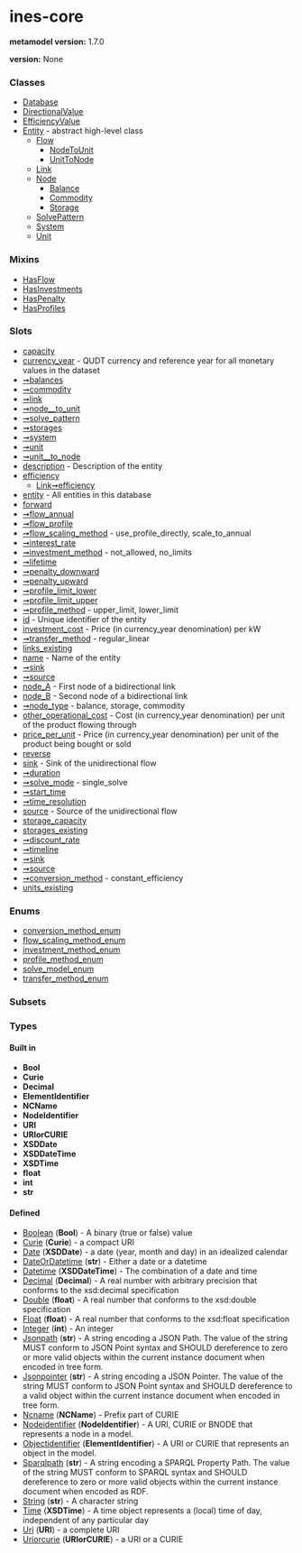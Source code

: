 
# ines-core


**metamodel version:** 1.7.0

**version:** None





### Classes

 * [Database](Database.md)
 * [DirectionalValue](DirectionalValue.md)
 * [EfficiencyValue](EfficiencyValue.md)
 * [Entity](Entity.md) - abstract high-level class
     * [Flow](Flow.md)
         * [NodeToUnit](NodeToUnit.md)
         * [UnitToNode](UnitToNode.md)
     * [Link](Link.md)
     * [Node](Node.md)
         * [Balance](Balance.md)
         * [Commodity](Commodity.md)
         * [Storage](Storage.md)
     * [SolvePattern](SolvePattern.md)
     * [System](System.md)
     * [Unit](Unit.md)

### Mixins

 * [HasFlow](HasFlow.md)
 * [HasInvestments](HasInvestments.md)
 * [HasPenalty](HasPenalty.md)
 * [HasProfiles](HasProfiles.md)

### Slots

 * [capacity](capacity.md)
 * [currency_year](currency_year.md) - QUDT currency and reference year for all monetary values in the dataset
 * [➞balances](database__balances.md)
 * [➞commodity](database__commodity.md)
 * [➞link](database__link.md)
 * [➞node__to_unit](database__node__to_unit.md)
 * [➞solve_pattern](database__solve_pattern.md)
 * [➞storages](database__storages.md)
 * [➞system](database__system.md)
 * [➞unit](database__unit.md)
 * [➞unit__to_node](database__unit__to_node.md)
 * [description](description.md) - Description of the entity
 * [efficiency](efficiency.md)
     * [Link➞efficiency](Link_efficiency.md)
 * [entity](entity.md) - All entities in this database
 * [forward](forward.md)
 * [➞flow_annual](hasFlow__flow_annual.md)
 * [➞flow_profile](hasFlow__flow_profile.md)
 * [➞flow_scaling_method](hasFlow__flow_scaling_method.md) - use_profile_directly, scale_to_annual
 * [➞interest_rate](hasInvestments__interest_rate.md)
 * [➞investment_method](hasInvestments__investment_method.md) - not_allowed, no_limits
 * [➞lifetime](hasInvestments__lifetime.md)
 * [➞penalty_downward](hasPenalty__penalty_downward.md)
 * [➞penalty_upward](hasPenalty__penalty_upward.md)
 * [➞profile_limit_lower](hasProfiles__profile_limit_lower.md)
 * [➞profile_limit_upper](hasProfiles__profile_limit_upper.md)
 * [➞profile_method](hasProfiles__profile_method.md) - upper_limit, lower_limit
 * [id](id.md) - Unique identifier of the entity
 * [investment_cost](investment_cost.md) - Price (in currency_year denomination) per kW
 * [➞transfer_method](link__transfer_method.md) - regular_linear
 * [links_existing](links_existing.md)
 * [name](name.md) - Name of the entity
 * [➞sink](nodeToUnit__sink.md)
 * [➞source](nodeToUnit__source.md)
 * [node_A](node_A.md) - First node of a bidirectional link
 * [node_B](node_B.md) - Second node of a bidirectional link
 * [➞node_type](node__node_type.md) - balance, storage, commodity
 * [other_operational_cost](other_operational_cost.md) - Cost (in currency_year denomination) per unit of the product flowing through
 * [price_per_unit](price_per_unit.md) - Price (in currency_year denomination) per unit of the product being bought or sold
 * [reverse](reverse.md)
 * [sink](sink.md) - Sink of the unidirectional flow
 * [➞duration](solvePattern__duration.md)
 * [➞solve_mode](solvePattern__solve_mode.md) - single_solve
 * [➞start_time](solvePattern__start_time.md)
 * [➞time_resolution](solvePattern__time_resolution.md)
 * [source](source.md) - Source of the unidirectional flow
 * [storage_capacity](storage_capacity.md)
 * [storages_existing](storages_existing.md)
 * [➞discount_rate](system__discount_rate.md)
 * [➞timeline](system__timeline.md)
 * [➞sink](unitToNode__sink.md)
 * [➞source](unitToNode__source.md)
 * [➞conversion_method](unit__conversion_method.md) - constant_efficiency
 * [units_existing](units_existing.md)

### Enums

 * [conversion_method_enum](conversion_method_enum.md)
 * [flow_scaling_method_enum](flow_scaling_method_enum.md)
 * [investment_method_enum](investment_method_enum.md)
 * [profile_method_enum](profile_method_enum.md)
 * [solve_model_enum](solve_model_enum.md)
 * [transfer_method_enum](transfer_method_enum.md)

### Subsets


### Types


#### Built in

 * **Bool**
 * **Curie**
 * **Decimal**
 * **ElementIdentifier**
 * **NCName**
 * **NodeIdentifier**
 * **URI**
 * **URIorCURIE**
 * **XSDDate**
 * **XSDDateTime**
 * **XSDTime**
 * **float**
 * **int**
 * **str**

#### Defined

 * [Boolean](types/Boolean.md)  (**Bool**)  - A binary (true or false) value
 * [Curie](types/Curie.md)  (**Curie**)  - a compact URI
 * [Date](types/Date.md)  (**XSDDate**)  - a date (year, month and day) in an idealized calendar
 * [DateOrDatetime](types/DateOrDatetime.md)  (**str**)  - Either a date or a datetime
 * [Datetime](types/Datetime.md)  (**XSDDateTime**)  - The combination of a date and time
 * [Decimal](types/Decimal.md)  (**Decimal**)  - A real number with arbitrary precision that conforms to the xsd:decimal specification
 * [Double](types/Double.md)  (**float**)  - A real number that conforms to the xsd:double specification
 * [Float](types/Float.md)  (**float**)  - A real number that conforms to the xsd:float specification
 * [Integer](types/Integer.md)  (**int**)  - An integer
 * [Jsonpath](types/Jsonpath.md)  (**str**)  - A string encoding a JSON Path. The value of the string MUST conform to JSON Point syntax and SHOULD dereference to zero or more valid objects within the current instance document when encoded in tree form.
 * [Jsonpointer](types/Jsonpointer.md)  (**str**)  - A string encoding a JSON Pointer. The value of the string MUST conform to JSON Point syntax and SHOULD dereference to a valid object within the current instance document when encoded in tree form.
 * [Ncname](types/Ncname.md)  (**NCName**)  - Prefix part of CURIE
 * [Nodeidentifier](types/Nodeidentifier.md)  (**NodeIdentifier**)  - A URI, CURIE or BNODE that represents a node in a model.
 * [Objectidentifier](types/Objectidentifier.md)  (**ElementIdentifier**)  - A URI or CURIE that represents an object in the model.
 * [Sparqlpath](types/Sparqlpath.md)  (**str**)  - A string encoding a SPARQL Property Path. The value of the string MUST conform to SPARQL syntax and SHOULD dereference to zero or more valid objects within the current instance document when encoded as RDF.
 * [String](types/String.md)  (**str**)  - A character string
 * [Time](types/Time.md)  (**XSDTime**)  - A time object represents a (local) time of day, independent of any particular day
 * [Uri](types/Uri.md)  (**URI**)  - a complete URI
 * [Uriorcurie](types/Uriorcurie.md)  (**URIorCURIE**)  - a URI or a CURIE
